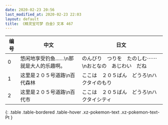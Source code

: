 ```yaml
---
date: 2020-02-23 20:56
last_modified_at: 2020-02-23 22:03
layout: default
title: 《精灵宝可梦 白金》文本 467
---
```

| 编号 | 中文 | 日文 |
| ---- | ---- | ---- |
| 0 | 悠闲地享受钓鱼……\n那就是大人的乐趣啊。 | のんびり　つりを　たのしむ⋯⋯\nおとなの　あじわい　だね |
| 1 | 这里是２０５号道路\n百代森林 | ここは　２０５ばん　どうろ\nハクタイのもり |
| 2 | 这里是２０５号道路\n百代市 | ここは　２０５ばん　どうろ\nハクタイシティ |
{: .table .table-bordered .table-hover .xz-pokemon-text .xz-pokemon-text-Pt }